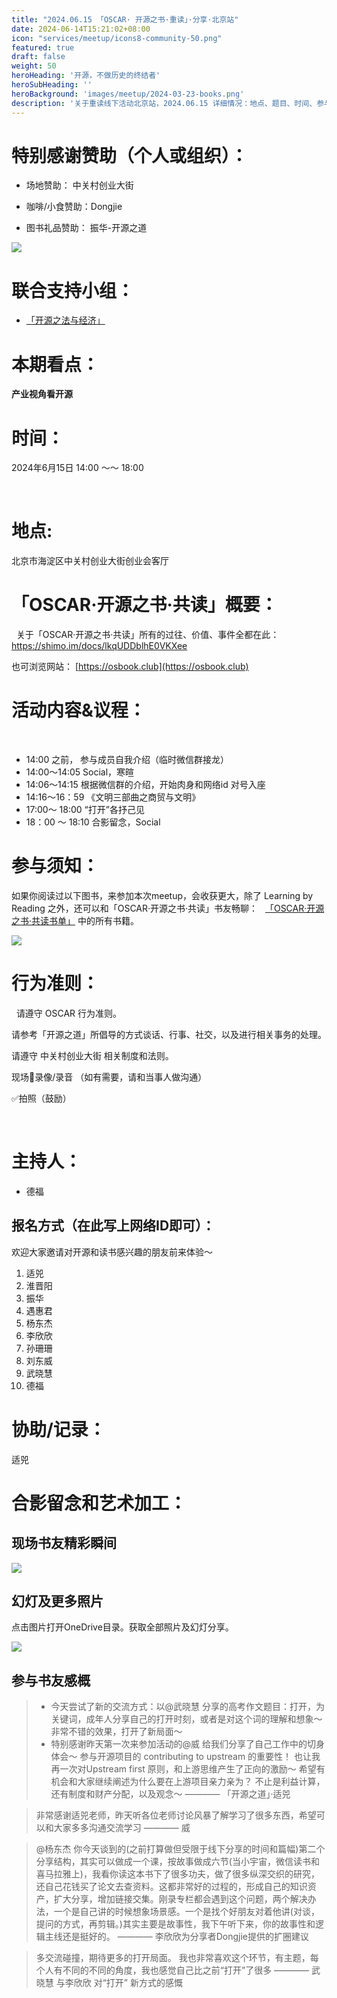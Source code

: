 ```yaml
---
title: "2024.06.15 「OSCAR· 开源之书·重读」·分享·北京站"
date: 2024-06-14T15:21:02+08:00
icon: "services/meetup/icons8-community-50.png"
featured: true
draft: false
weight: 50
heroHeading: '开源，不做历史的终结者'
heroSubHeading: ''
heroBackground: 'images/meetup/2024-03-23-books.png'
description: '关于重读线下活动北京站，2024.06.15 详细情况：地点、题目、时间、参与人员。'
---
```



# 特别感谢赞助（个人或组织）：

* 场地赞助：  中关村创业大街
 
* 咖啡/小食赞助：Dongjie

* 图书礼品赞助： 振华-开源之道

![](/images/meetup/2024-06-15-book-gift.jpg)


# 联合支持小组：

* [「开源之法与经济」](https://opensourceway.community/posts/os-license-and-copyleft/build-os-licensing-workgroup/)

# 本期看点：

**产业视角看开源**


# 时间：

2024年6月15日 14:00 ～～ 18:00

 
# 地点: 

北京市海淀区中关村创业大街创业会客厅


# 「OSCAR·开源之书·共读」概要：
 
关于「OSCAR·开源之书·共读」所有的过往、价值、事件全都在此：
 
https://shimo.im/docs/lkqUDDblhE0VKXee

也可浏览网站： [https://osbook.club](https://osbook.club)


# 活动内容&议程：
 
- 14:00 之前， 参与成员自我介绍（临时微信群接龙）
- 14:00～14:05  Social，寒暄
- 14:06～14:15  根据微信群的介绍，开始肉身和网络id 对号入座
- 14:16～16：59  《文明三部曲之商贸与文明》
- 17:00～ 18:00  “打开”各抒己见
- 18：00 ～ 18:10 合影留念，Social
 

# 参与须知：

如果你阅读过以下图书，来参加本次meetup，会收获更大，除了 Learning by Reading 之外，还可以和「OSCAR·开源之书·共读」书友畅聊：
 
[「OSCAR·开源之书·共读书单」](https://osbook.club/work/) 中的所有书籍。

![](/images/culture-history-trilogy.jpg)

# 行为准则：
 
请遵守 OSCAR 行为准则。

请参考「开源之道」所倡导的方式谈话、行事、社交，以及进行相关事务的处理。

请遵守 中关村创业大街 相关制度和法则。

现场🚫录像/录音 （如有需要，请和当事人做沟通）

✅拍照（鼓励）

 
# 主持人：

* 德福

## 报名方式（在此写上网络ID即可）：

欢迎大家邀请对开源和读书感兴趣的朋友前来体验～ 

1. 适兕
2. 淮晋阳
3. 振华
4. 遇惠君
5. 杨东杰
6. 李欣欣
7. 孙珊珊
8. 刘东威
9. 武晓慧
10. 德福

# 协助/记录：

适兕


# 合影留念和艺术加工：

## 现场书友精彩瞬间

![](/images/meetup/2024-06-15-speaker.jpg)

## 幻灯及更多照片

点击图片打开OneDrive目录。获取全部照片及幻灯分享。

[![](/images/meetup/2024-06-15-all.jpg)](https://1drv.ms/f/s!Arg2k_5HJFrbgoJCupJRvpEz_LL1Aw?e=qYKmrF)

## 参与书友感概

>  * 今天尝试了新的交流方式：以@武晓慧 分享的高考作文题目：打开，为关键词，成年人分享自己的打开时刻，或者是对这个词的理解和想象～ 非常不错的效果，打开了新局面～
>  * 特别感谢昨天第一次来参加活动的@威  给我们分享了自己工作中的切身体会～  参与开源项目的 contributing to upstream 的重要性！ 也让我再一次对Upstream first 原则，和上游思维产生了正向的激励～  希望有机会和大家继续阐述为什么要在上游项目亲力亲为？ 不止是利益计算，还有制度和财产分配，以及观念～
>   ———— 「开源之道」·适兕

> 非常感谢适兕老师，昨天听各位老师讨论风暴了解学习了很多东西，希望可以和大家多多沟通交流学习
>   ———— 威

> @杨东杰 你今天谈到的(之前打算做但受限于线下分享的时间和篇幅)第二个分享结构，其实可以做成一个课，按故事做成六节(当小宇宙，微信读书和喜马拉雅上)，我看你读这本书下了很多功夫，做了很多纵深交织的研究，还自己花钱买了论文去查资料。这都非常好的过程的，形成自己的知识资产，扩大分享，增加链接交集。刚录专栏都会遇到这个问题，两个解决办法，一个是自己讲的时候想象场景感。一个是找个好朋友对着他讲(对谈，提问的方式，再剪辑。)其实主要是故事性，我下午听下来，你的故事性和逻辑主线还是挺好的。
>  ———— 李欣欣为分享者Dongjie提供的扩圈建议

> 多交流碰撞，期待更多的打开局面。
> 我也非常喜欢这个环节，有主题，每个人有不同的不同的角度，我也感觉自己比之前“打开”了很多
> ———— 武晓慧 与李欣欣 对“打开” 新方式的感慨


